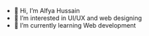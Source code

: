 - 👋 Hi, I’m Alfya Hussain
- 👀 I’m interested in UI/UX and web designing
- 🌱 I’m currently learning Web development

<!---
alfyahuzayn/alfyahuzayn is a ✨ special ✨ repository because its `README.md` (this file) appears on your GitHub profile.
You can click the Preview link to take a look at your changes.
--->
